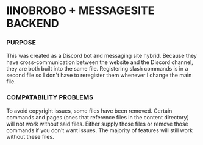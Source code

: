 # IINOBROBO + MESSAGESITE BACKEND

### PURPOSE
This was created as a Discord bot and messaging site hybrid. Because they have cross-communication between the website and the Discord channel, they are both built into the same file.
Registering slash commands is in a second file so I don't have to reregister them whenever I change the main file.

### COMPATABILITY PROBLEMS
To avoid copyright issues, some files have been removed. Certain commands and pages (ones that reference files in the content directory) will not work without said files. Either supply those files or remove those commands if you don't want issues.
The majority of features will still work without these files.

